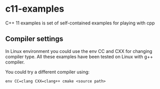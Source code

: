 # c11-examples

C++ 11 examples is set of self-contained examples for playing with cpp

## Compiler settings
In Linux environment you could use the env CC and CXX for changing compiler type.
All these examples have been tested on Linux with g++ compiler.

You could try a different compiler using:

    env CC=clang CXX=clang++ cmake <source path>

